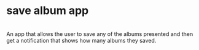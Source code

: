 # save album app
<br>
An app that allows the user to save any of the albums presented and then get a notification that shows how many albums they saved.

